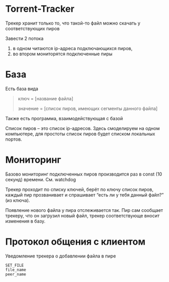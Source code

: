# Torrent-Tracker

Трекер хранит только то, что такой-то файл можно скачать у соответствующих пиров

Завести 2 потока
1. в одном читаются ip-адреса подключающихся пиров, 
2. во втором мониторятся подключенные пиры

# База 
Есть база вида

> ключ = [название файла]
>
> значение = [список пиров, имеющих сегменты данного файла]

Также есть программа, взаимодействующая с базой

Список пиров – это список ip-адресов. Здесь смоделируем на одном компьютере, для простоты список пиров будет списком локальных портов.

# Мониторинг
Базово мониторинг подключенных пиров производится раз в const (10 секунд) времени. См. watchdog

Трекер проходит по списку ключей, берёт по ключу список пиров, каждый пир прозванивает и спрашивает “есть ли у тебя данный файл?” (из ключа). 

Появление нового файла у пира отслеживается так. Пир сам сообщает трекеру, что он загрузил новый файл, трекер соответствующе вносит изменения в базу.

# Протокол общения с клиентом
Уведомление трекера о добавлении файла в пире
```
SET_FILE
file_name
peer_name
```



